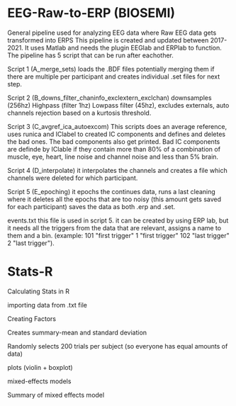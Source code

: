 # EEG-Raw-to-ERP (BIOSEMI)
General pipeline used for analyzing EEG data where Raw EEG data gets transformed into ERPS
This pipeline is created and updated between 2017-2021. It uses Matlab and needs the plugin EEGlab and ERPlab to function. 
The pipeline has 5 script that can be run after eachother. 

Script 1 (A_merge_sets) loads the .BDF files potentially merging them if there are multiple per participant and creates individual .set files for next step.

Script 2 (B_downs_filter_chaninfo_exclextern_exclchan) downsamples (256hz) Highpass (filter 1hz) Lowpass filter (45hz), excludes externals, auto channels rejection based on a kurtosis threshold.

Script 3 (C_avgref_ica_autoexcom) This scripts does an average reference, uses runica and IClabel to created IC components and defines and deletes the bad ones. The bad components also get printed. Bad IC components are definde by IClable if they contain more than 80% of a combination of muscle, eye, heart, line noise and channel noise and less than 5% brain.

Script 4 (D_interpolate) it interpolates the channels and creates a file which channels were deleted for which participant.

Script 5 (E_epoching) it epochs the continues data, runs a last cleaning where it deletes all the epochs that are too noisy (this amount gets saved for each participant) saves the data as both .erp and .set.

events.txt this file is used in script 5. it can be created by using ERP lab, but it needs all the triggers from the data that are relevant, assigns a name to them and a bin. (example: 101 "first trigger" 1 "first trigger" 102 "last trigger" 2 "last trigger").

# Stats-R
Calculating Stats in R


importing data from .txt file

Creating Factors

Creates summary-mean and standard deviation

Randomly selects 200 trials per subject (so everyone has equal amounts of data)

plots (violin + boxplot)

mixed-effects models

Summary of mixed effects model

